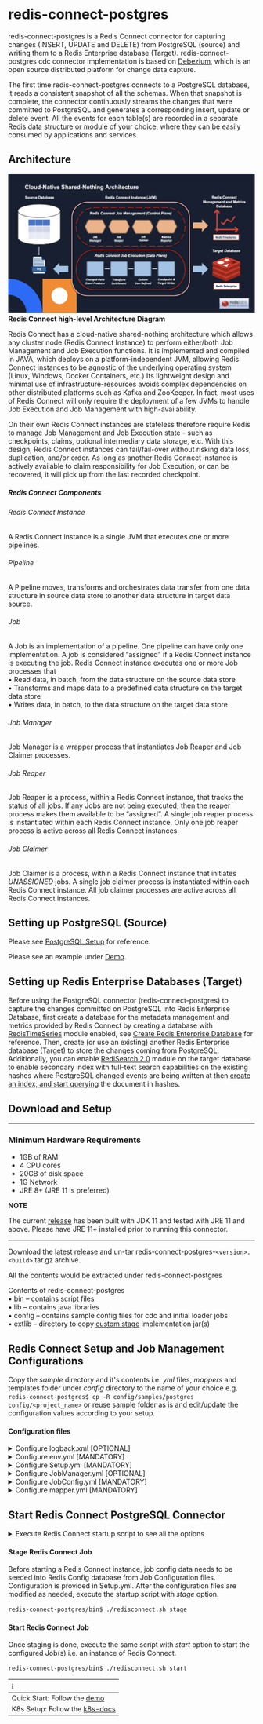 # redis-connect-postgres

redis-connect-postgres is a Redis Connect connector for capturing changes (INSERT, UPDATE and DELETE) from PostgreSQL (source) and writing them to a Redis Enterprise database (Target). redis-connect-postgres cdc connector implementation is based on <a href="https://debezium.io/documentation/reference/stable/connectors/postgresql.html" target="_blank">Debezium</a>, which is an open source distributed platform for change data capture.

The first time redis-connect-postgres connects to a PostgreSQL database, it reads a consistent snapshot of all the schemas.
When that snapshot is complete, the connector continuously streams the changes that were committed to PostgreSQL and generates a corresponding insert, update or delete event.
All the events for each table(s) are recorded in a separate [Redis data structure or module](../../docs/writers.md) of your choice, where they can be easily consumed by applications and services.

## Architecture

![Redis Connect high-level Architecture](/docs/images/RedisConnect_Arch.png)
<b>Redis Connect high-level Architecture Diagram</b>

Redis Connect has a cloud-native shared-nothing architecture which allows any cluster node (Redis Connect Instance) to perform either/both Job Management and Job Execution functions. It is implemented and compiled in JAVA, which deploys on a platform-independent JVM, allowing Redis Connect instances to be agnostic of the underlying operating system (Linux, Windows, Docker Containers, etc.) Its lightweight design and minimal use of infrastructure-resources avoids complex dependencies on other distributed platforms such as Kafka and ZooKeeper. In fact, most uses of Redis Connect will only require the deployment of a few JVMs to handle Job Execution and Job Management with high-availability.

<p>
On their own Redis Connect instances are stateless therefore require Redis to manage Job Management and Job Execution state - such as checkpoints, claims, optional intermediary data storage, etc. With this design, Redis Connect instances can fail/fail-over without risking data loss, duplication, and/or order. As long as another Redis Connect instance is actively available to claim responsibility for Job Execution, or can be recovered, it will pick up from the last recorded checkpoint.

<h5>Redis Connect Components</h5>

<h6>Redis Connect Instance</h6>
<p>A Redis Connect instance is a single JVM that executes one or more pipelines.

<h6>Pipeline</h6>
<p>A Pipeline moves, transforms and orchestrates data transfer from one data structure in source data store to another data structure in target data source.

<h6>Job</h6>
<p>A Job is an implementation of a pipeline. One pipeline can have only one implementation. A job is considered “assigned” if a Redis Connect instance is executing the job. Redis Connect instance executes one or more Job processes that
<br>• Read data, in batch, from the data structure on the source data store
<br>• Transforms and maps data to a predefined data structure on the target data store
<br>• Writes data, in batch, to the data structure on the target data store

<h6>Job Manager</h6>
<p>Job Manager is a wrapper process that instantiates Job Reaper and Job Claimer processes.

<h6>Job Reaper</h6>
<p>Job Reaper is a process, within a Redis Connect instance, that tracks the status of all jobs. If any Jobs are not being executed, then the reaper process makes them available to be “assigned”. A single job reaper process is instantiated within each Redis Connect instance. Only one job reaper process is active across all Redis Connect instances.

<h6>Job Claimer</h6>
<p>Job Claimer is a process, within a Redis Connect instance that initiates <i>UNASSIGNED</i> jobs. A single job claimer process is instantiated within each Redis Connect instance. All job claimer processes are active across all Redis Connect instances.

## Setting up PostgreSQL (Source)

Please see <a href="https://debezium.io/documentation/reference/stable/connectors/postgresql.html#setting-up-postgresql" target="_blank">PostgreSQL Setup</a> for reference.

Please see an example under [Demo](demo/setup_postgres.sh).

## Setting up Redis Enterprise Databases (Target)

Before using the PostgreSQL connector (redis-connect-postgres) to capture the changes committed on PostgreSQL into Redis Enterprise Database, first create a database for the metadata management and metrics provided by Redis Connect by creating a database with [RedisTimeSeries](https://redis.com/modules/redis-timeseries/) module enabled, see [Create Redis Enterprise Database](https://docs.redis.com/latest/rs/administering/creating-databases/#creating-a-new-redis-database) for reference. Then, create (or use an existing) another Redis Enterprise database (Target) to store the changes coming from PostgreSQL. Additionally, you can enable [RediSearch 2.0](https://redis.com/blog/introducing-redisearch-2-0/) module on the target database to enable secondary index with full-text search capabilities on the existing hashes where PostgreSQL changed events are being written at then [create an index, and start querying](https://oss.redis.com/redisearch/Commands/) the document in hashes.

## Download and Setup

---

### Minimum Hardware Requirements

* 1GB of RAM
* 4 CPU cores
* 20GB of disk space
* 1G Network
* JRE 8+ (JRE 11 is preferred)

**NOTE**

The current [release](https://github.com/redis-field-engineering/redis-connect-dist/releases) has been built with JDK 11 and tested with JRE 11 and above. Please have JRE 11+ installed prior to running this connector.

---

Download the [latest release](https://github.com/redis-field-engineering/redis-connect-dist/releases) and un-tar redis-connect-postgres-`<version>.<build>`.tar.gz archive.

All the contents would be extracted under redis-connect-postgres

Contents of redis-connect-postgres
<br>• bin – contains script files
<br>• lib – contains java libraries
<br>• config – contains sample config files for cdc and initial loader jobs
<br>• extlib – directory to copy [custom stage](https://github.com/redis-field-engineering/redis-connect-custom-stage-demo) implementation jar(s)

## Redis Connect Setup and Job Management Configurations

Copy the _sample_ directory and it's contents i.e. _yml_ files, _mappers_ and templates folder under _config_ directory to the name of your choice e.g. `redis-connect-postgres$ cp -R config/samples/postgres config/<project_name>` or reuse sample folder as is and edit/update the configuration values according to your setup.

#### Configuration files

<details><summary>Configure logback.xml [OPTIONAL]</summary>
<p>

#### logging configuration file.

### Sample logback.xml under redis-connect-postgres/config folder

```xml
<configuration debug="true" scan="true" scanPeriod="15 seconds">

    <property name="LOG_REDIS_CONNECT_PATH" value="logs/redis-connect.log"/>
    <property name="LOG_REDIS_CONNECT_MANAGER_PATH" value="logs/redis-connect-manager.log"/>
    <property name="LOG_REDIS_CONNECT_HEARTBEAT_PATH" value="logs/redis-connect-heartbeat.log"/>

    <appender name="REDIS_CONNECT_HEARTBEAT" class="ch.qos.logback.core.rolling.RollingFileAppender">
        <file>${LOG_REDIS_CONNECT_HEARTBEAT_PATH}</file>
        <rollingPolicy class="ch.qos.logback.core.rolling.SizeAndTimeBasedRollingPolicy">
            <fileNamePattern>logs/archived/redis-connect-heartbeat.%d{yyyy-MM-dd}.%i.log.gz</fileNamePattern>
            <!-- each archived file, size max 10MB -->
            <maxFileSize>10MB</maxFileSize>
            <!-- total size of all archive files, if total size > 20GB, it will delete old archived file -->
            <totalSizeCap>20GB</totalSizeCap>
            <!-- 60 days to keep -->
            <maxHistory>60</maxHistory>
        </rollingPolicy>
        <encoder>
            <pattern>%d %p %c{1.} [%t] %m%n</pattern>
        </encoder>
    </appender>
    <appender name="REDIS_CONNECT_MANAGER" class="ch.qos.logback.core.rolling.RollingFileAppender">
        <file>${LOG_REDIS_CONNECT_MANAGER_PATH}</file>
        <rollingPolicy class="ch.qos.logback.core.rolling.SizeAndTimeBasedRollingPolicy">
            <fileNamePattern>logs/archived/redis-connect-manager.%d{yyyy-MM-dd}.%i.log.gz</fileNamePattern>
            <!-- each archived file, size max 10MB -->
            <maxFileSize>10MB</maxFileSize>
            <!-- total size of all archive files, if total size > 20GB, it will delete old archived file -->
            <totalSizeCap>20GB</totalSizeCap>
            <!-- 60 days to keep -->
            <maxHistory>60</maxHistory>
        </rollingPolicy>
        <encoder>
            <pattern>%d %p %c{1.} [%t] %m%n</pattern>
        </encoder>
    </appender>
    <appender name="REDIS_CONNECT" class="ch.qos.logback.core.rolling.RollingFileAppender">
        <file>${LOG_REDIS_CONNECT_PATH}</file>
        <rollingPolicy class="ch.qos.logback.core.rolling.SizeAndTimeBasedRollingPolicy">
            <fileNamePattern>logs/archived/app.%d{yyyy-MM-dd}.%i.log.gz</fileNamePattern>
            <!-- each archived file, size max 10MB -->
            <maxFileSize>10MB</maxFileSize>
            <!-- total size of all archive files, if total size > 20GB, it will delete old archived file -->
            <totalSizeCap>20GB</totalSizeCap>
            <!-- 60 days to keep -->
            <maxHistory>60</maxHistory>
        </rollingPolicy>
        <encoder>
            <pattern>%d %p %c{1.} [%t] %m%n</pattern>
        </encoder>
    </appender>
    <appender name="CONSOLE" class="ch.qos.logback.core.ConsoleAppender">
        <withJansi>true</withJansi>
        <encoder>
            <pattern>%d{HH:mm:ss.SSS} [%thread] %highlight(%-5level) %cyan(%logger{36}) - %msg%n</pattern>
        </encoder>
    </appender>

    <logger name="redis-connect-heartbeat" level="INFO" additivity="false">
        <appender-ref ref="REDIS_CONNECT_HEARTBEAT"/>
        <appender-ref ref="CONSOLE" />
    </logger>
    <logger name="redis-connect-manager" level="INFO" additivity="false">
        <appender-ref ref="REDIS_CONNECT_MANAGER"/>
        <appender-ref ref="CONSOLE" />
    </logger>
    <logger name="redis-connect" level="INFO" additivity="false">
        <appender-ref ref="REDIS_CONNECT"/>
        <appender-ref ref="CONSOLE" />
    </logger>
    <logger name="io.netty" level="OFF" additivity="false">
        <appender-ref ref="REDIS_CONNECT"/>
        <appender-ref ref="CONSOLE" />
    </logger>
    <logger name="io.lettuce" level="OFF" additivity="false">
        <appender-ref ref="REDIS_CONNECT"/>
        <appender-ref ref="CONSOLE" />
    </logger>
    <logger name="com.zaxxer" level="OFF" additivity="false">
        <appender-ref ref="REDIS_CONNECT"/>
        <appender-ref ref="CONSOLE"/>
    </logger>
    <logger name="io.debezium" level="INFO" additivity="false">
        <appender-ref ref="REDIS_CONNECT"/>
        <appender-ref ref="CONSOLE"/>
    </logger>
    <logger name="org.apache.kafka" level="OFF" additivity="false">
        <appender-ref ref="REDIS_CONNECT"/>
        <appender-ref ref="CONSOLE"/>
    </logger>
    <logger name="org.springframework" level="OFF" additivity="false">
        <appender-ref ref="REDIS_CONNECT"/>
        <appender-ref ref="CONSOLE"/>
    </logger>

    <root>
        <appender-ref ref="REDIS_CONNECT"/>
        <appender-ref ref="REDIS_CONNECT_MANAGER"/>
        <appender-ref ref="REDIS_CONNECT_HEARTBEAT"/>
    </root>

</configuration>
```

</p>
</details>

<details><summary>Configure env.yml [MANDATORY]</summary>
<p>

#### Environment configuration file with source and target connection information.

Redis URI syntax is described [here](https://github.com/lettuce-io/lettuce-core/wiki/Redis-URI-and-connection-details#uri-syntax).

### Sample env.yml under redis-connect-postgres/config/samples/[postgres|loader] folder. Any of these fields (values) can be replaced by environment variables.
| :memo:        |
|---------------|
If you encounter <a href="https://debezium.io/documentation/reference/stable/connectors/postgresql.html#postgresql-wal-disk-space" target="_blank">WAL disk space consumption</a> issue with Postgres then <a href="https://github.com/redis-field-engineering/redis-connect-dist/blob/main/connectors/postgres/demo/postgres_cdc.sql#L18-L20" target="_blank">Create a heartbeat table</a> and uncomment the `heartbeat.interval.ms` and `heartbeat.action.query` properties below.

```yml
connections:
  - id: jobManagerConnection #Redis Connect Job Metadata connection
    type: Redis
    url: redis://127.0.0.1:14001 #this is based on lettuce uri syntax
    jobmanager.username: ${REDISCONNECT_JOBMANAGER_USERNAME} #this can be overridden by an env variable or a property file
    jobmanager.password: ${REDISCONNECT_JOBMANAGER_PASSWORD} #this can be overridden by an env variable or a property file
    #credentials.file.path: <path to <redisconnect_credentials_jobmanager_<job_name> e.g. /var/secrets/jobmanager> when username and password are not provided here
  - id: targetConnection #target Redis connection
    type: Redis
    url: redis://127.0.0.1:14000 #this is based on lettuce uri syntax
    target.username: ${REDISCONNECT_TARGET_USERNAME} #this can be overridden by an env variable or a property file
    target.password: ${REDISCONNECT_TARGET_PASSWORD} #this can be overridden by an env variable or a property file
    #credentials.file.path: <path to <redisconnect_credentials_redis_<job_name> e.g. /var/secrets/redis> when username and password are not provided here
  - id: RDBConnection
    type: RDB
    name: RedisConnect #database pool name
    database: RedisConnect #database
    url: "jdbc:postgresql://127.0.0.1:5432/RedisConnect" #this is jdbc client driver specific, and it can contain any supported parameters
    host: 127.0.0.1
    port: 5432
    source.username: ${REDISCONNECT_SOURCE_USERNAME} #this can be overridden by an env variable or a property file
    source.password: ${REDISCONNECT_SOURCE_PASSWORD} #this can be overridden by an env variable or a property file
    #credentials.file.path: <path to <redisconnect_credentials_postgresql_<job_name> e.g. /var/secrets/postgresql> when username and password are not provided here
    #heartbeat.interval.ms: 10000 #Workaround for AWS RDS PG WAL space issue
    #heartbeat.action.query: "INSERT INTO heartbeat (id, ts) VALUES (1, NOW()) ON CONFLICT(id) DO UPDATE SET ts=EXCLUDED.ts;" #Workaround for AWS RDS PG WAL space issue    
```

</p>
</details>

<details><summary>Configure Setup.yml [MANDATORY]</summary>
<p>

#### Environment level configurations.

### Sample Setup.yml under redis-connect-postgres/config/samples/postgres folder

```yml
connectionId: jobManagerConnection
job:
  #metrics:
    #connectionId: metricsConnection
    #retentionInHours: 12
    #keys:
      #- key: "public:emp:C:Throughput"
        #retentionInHours: 4
        #labels:
          #schema: public
          #table: emp
          #op: C
      #- key: "public:emp:U:Throughput"
        #retentionInHours: 4
        #labels:
          #schema: public
          #table: emp
          #op: U
      #- key: "public:emp:D:Throughput"
        #retentionInHours: 4
        #labels:
          #schema: public
          #table: emp
          #op: D
      #- key: "public:emp:Latency"
        #retentionInHours: 4
        #labels:
          #schema: public
          #table: emp
  jobConfig:
    - name: postgres-job
      config: JobConfig.yml
      variables:
        database: RedisConnect
        sourceValueTranslator: SOURCE_RECORD_TO_OP_TRANSLATOR
```

</p>
</details>

<details><summary>Configure JobManager.yml [OPTIONAL]</summary>
<p>

#### Configuration for Job Reaper and Job Claimer processes.

### Sample JobManager.yml under redis-connect-postgres/config/samples/postgres folder

```yml
connectionId: jobManagerConnection
#metricsReporter:
  #- REDIS_TS_METRICS_REPORTER
```

</p>
</details>

<details><summary>Configure JobConfig.yml [MANDATORY]</summary>
<p>

#### Job level details. Please see [writers](../../docs/writers.md) for other write stage usages.

### Sample JobConfig.yml under redis-connect-postgres/config/samples/postgres folder

You can have one or more JobConfig.yml (or with any name e.g. JobConfig-<table_name>.yml) and specify them in the Setup.yml under jobConfig: tag. If specifying more than one table (as below) then make sure maxNumberOfJobs: tag under JobManager.yml is set accordingly e.g. if maxNumberOfJobs: tag is set to 2 then Redis Connect will start 2 cdc jobs under the same JVM instance. If the workload is more and you want to spread out (scale) the cdc jobs then create multiple JobConfig's and specify them in the Setup.yml under jobConfig: tag.

```yml
jobId: ${jobId}
producerConfig:
  producerId: RDB_EVENT_PRODUCER
  connectionId: RDBConnection
  tables:
    - public.emp #schema.table
  metricsEnabled: false
pipelineConfig:
  eventTranslator: "${sourceValueTranslator}"
  checkpointConfig:
    providerId: RDB_SQL_CHECKPOINT_READER
    connectionId: targetConnection
    checkpoint: "${jobId}-${database}"
    rdbType: "postgres"
  stages:
    HashWriteStage:
      handlerId: REDIS_HASH_WRITER
      connectionId: targetConnection
      metricsEnabled: false
      prependTableNameToKeys: true
      deleteOnKeyUpdate: true
      async: true
    CheckpointStage:
      handlerId: REDIS_HASH_CHECKPOINT_WRITER
      connectionId: targetConnection
      metricEnabled: false
      async: true
      checkpoint: "${jobId}-${database}"
```

</p>
</details>

<details><summary>Configure mapper.yml [MANDATORY]</summary>
<p>

#### mapper configuration file.

### Sample mapper.yml under redis-connect-postgres/config/samples/postgres/mappers folder

```yml
schema: public
tables:
  - table: emp
    mapper:
      id: Test # mapper Id
      processorID: Test # processor ID for the mapper
      publishBefore: false # false (default) Global setting, that specifies if before values have to be published for all columns - This setting could be overridden at each column level
      passThrough: false # false (default) If this is set to true, all the Columns will be in the output without individual mappings. You still need to map the PK column.
      columns:
        - src: empno
          target: EmployeeNumber
          type: INT
          publishBefore: false
        - src: fname
          target: FirstName
        - src: lname
          target: LastName
        - src: job
          target: Job
        - src: mgr
          target: Manager
          type: INT
        - src: hiredate
          target: HireDate
          type: DATE
        - src: sal
          target: Salary
          type: DOUBLE
        - src: comm
          target: Commission
          type: DOUBLE
        - src: dept
          target: Department
          type: INT
```

If you don't need any transformation of source columns then you can simply use passThrough option and you don't need to explicitly map each source columns to Redis target data structure.

```yml
schema: public # Schema name e.g. dbo. One mapper file per schema and you can have multiple tables in the same mapper file as long as schema is same, otherwise create multiple mapper files e.g. mapper1.xml, mapper2.xml or <table_name>.xml etc. under mappers folder of your config dir.
tables:
  - table: emp # emp table under dbo schema
    mapper:
      id: Test
      processorID: Test
      publishBefore: false # publishBefore - Global setting, that specifies if before values have to be published for all columns. This setting could be overridden at each column level
      passThrough: true # set it to true if you don't need to map individual columns. You always need to have the key column mappings.
      columns:
        - src: empno # key column on the source emp table
          target: empno
          type: INT
          publishBefore: false
```

</p>
</details>

## Start Redis Connect PostgreSQL Connector
<details><summary>Execute Redis Connect startup script to see all the options</summary>
<p>

```bash
redis-connect-postgres/bin$ ./redisconnect.sh    
-------------------------------
Redis Connect startup script.
*******************************
Please ensure that the value of REDISCONNECT_CONFIG points to the correct config directory in /home/viragtripathi/redis-connect-postgres/bin/redisconnect.conf before executing any of the options below
*******************************
Usage: [-h|cli|stage|start]
options:
-h: Print this help message and exit.
cli: starts redis-connect-cli.
stage: clean and stage redis database with cdc or initial loader job configurations.
start: start Redis Connect instance with provided cdc or initial loader job configurations.
-------------------------------
```

</p>
</details>

<h4>Stage Redis Connect Job</h4>
Before starting a Redis Connect instance, job config data needs to be seeded into Redis Config database from Job Configuration files. Configuration is provided in Setup.yml. After the configuration files are modified as needed, execute the startup script with <i>stage</i> option.

```bash
redis-connect-postgres/bin$ ./redisconnect.sh stage
```

<h4>Start Redis Connect Job</h4>
Once staging is done, execute the same script with <i>start</i> option to start the configured Job(s) i.e. an instance of Redis Connect.

```bash
redis-connect-postgres/bin$ ./redisconnect.sh start
```

| ℹ️                                         |
|:-------------------------------------------|
| Quick Start: Follow the [demo](demo)       |
| K8s Setup: Follow the [k8s-docs](k8s-docs) |
